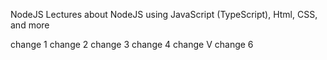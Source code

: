 ﻿NodeJS Lectures about NodeJS using JavaScript (TypeScript), Html, CSS, and more

change 1
change 2
change 3
change 4
change V
change 6
